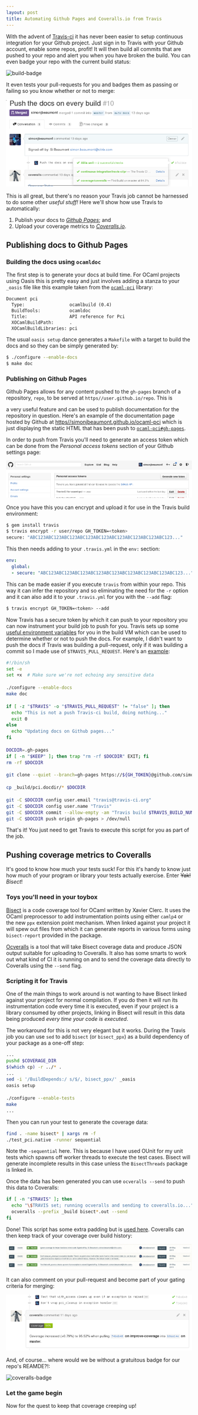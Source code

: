 ```yaml
---
layout: post
title: Automating Github Pages and Coveralls.io from Travis
---
```


With the advent of [Travis-ci][1] it has never been easier
to setup continuous integration for your Github project. Just sign in to Travis
with your Github account, enable some repos, profit! It will then build all
commits that are pushed to your repo and alert you when you have broken the
build. You can even badge your repo with the current build status:

![build-badge](https://travis-ci.org/simonjbeaumont/ocaml-pci.svg?branch=master)

It even tests your pull-requests for you and badges them as passing or failing
so you know whether or not to merge:

![pull-request](/images/coverage-docgen/pullreq.png)

This is all great, but there's no reason your Travis job cannot be harnessed to
do some other _useful stuff!_ Here we'll show how use Travis to automatically:

1. Publish your docs to [_Github Pages_][2]; and
2. Upload your coverage metrics to [_Coveralls.io_][3].

## Publishing docs to Github Pages

### Building the docs using `ocamldoc`

The first step is to generate your docs at build time. For OCaml projects using
Oasis this is pretty easy and just involves adding a stanza to your `_oasis`
file like this example taken from the [`ocaml-pci`][4] library:

```
Document pci
  Type:                 ocamlbuild (0.4)
  BuildTools:           ocamldoc
  Title:                API reference for Pci
  XOCamlBuildPath:      .
  XOCamlBuildLibraries: pci
```

The usual `oasis setup` dance generates a `Makefile` with a target to build the
docs and so they can be simply generated by:

```sh
$ ./configure --enable-docs
$ make doc
```

### Publishing on Github Pages

Github Pages allows for any content pushed to the `gh-pages` branch of
a repository, `repo`, to be served at `https//user.github.io/repo`. This is


a very useful feature and can be used to publish documentation for the
repository in question. Here's an example of the documentation page hosted by
Github at [https//simonjbeaumont.github.io/ocaml-pci][5] which is just
displaying the static HTML that has been push to [`ocaml-pci#gh-pages`][6].

In order to push from Travis you'll need to generate an access token which can
be done from the _Personal access tokens_ section of your Github settings page:

![access-token-generation](/images/coverage-docgen/token.png)

Once you have this you can encrypt and upload it for use in the Travis build
environment:

```sh
$ gem install travis
$ travis encrypt -r user/repo GH_TOKEN=<token>
secure: "ABC123ABC123ABC123ABC123ABC123ABC123ABC123ABC123ABC123..."
```

This then needs adding to your `.travis.yml` in the `env:` section:

```YAML
env:
  global:
  - secure: "ABC123ABC123ABC123ABC123ABC123ABC123ABC123ABC123ABC123..."
```

This can be made easier if you execute `travis` from within your repo. This
way it can infer the repository and so eliminating the need for the `-r` option
and it can also add it to your `.travis.yml` for you with the `--add` flag:

```sh
$ travis encrypt GH_TOKEN=<token> --add
```

Now Travis has a secure token by which it can push to your repository you can
now instrument your build job to push for you. Travis sets up some [useful
environment variables][7] for you in the build VM which can be used to determine
whether or not to push the docs. For example, I didn't want to push the docs if
Travis was building a pull-request, only if it was building a commit so I made
use of `$TRAVIS_PULL_REQUEST`. Here's an [example][8]:


```sh
#!/bin/sh
set -e
set +x  # Make sure we're not echoing any sensitive data

./configure --enable-docs
make doc

if [ -z "$TRAVIS" -o "$TRAVIS_PULL_REQUEST" != "false" ]; then
  echo "This is not a push Travis-ci build, doing nothing..."
  exit 0
else
  echo "Updating docs on Github pages..."
fi

DOCDIR=.gh-pages
if [ -n "$KEEP" ]; then trap "rm -rf $DOCDIR" EXIT; fi
rm -rf $DOCDIR

git clone --quiet --branch=gh-pages https://${GH_TOKEN}@github.com/simonjbeaumont/ocaml-pci $DOCDIR > /dev/null

cp _build/pci.docdir/* $DOCDIR

git -C $DOCDIR config user.email "travis@travis-ci.org"
git -C $DOCDIR config user.name "Travis"
git -C $DOCDIR commit --allow-empty -am "Travis build $TRAVIS_BUILD_NUMBER pushed docs to gh-pages"
git -C $DOCDIR push origin gh-pages > /dev/null
```

That's it! You just need to get Travis to execute this script for you as part
of the job.

## Pushing coverage metrics to Coveralls

It's good to know how much your tests suck! For this it's handy to know just
how much of your program or library your tests actually exercise. Enter
<s>Yak!</s> *Bisect*!

### Toys you'll need in your toybox

[Bisect][9] is a code coverage tool for OCaml written by Xavier Clerc. It uses
the OCaml preprocessor to add instrumentation points using either `camlp4` or
the new `ppx` extension point mechanism. When linked against your project it
will spew out files from which it can generate reports in various forms using
`bisect-report` provided in the package.

[Ocveralls][10] is a tool that will take Bisect coverage data and produce JSON
output suitable for uploading to Coveralls. It also has some smarts to work out
what kind of CI it is running on and to send the coverage data directly to
Coveralls using the `--send` flag.

### Scripting it for Travis

One of the main things to work around is not wanting to have Bisect linked
against your project for normal compilation. If you do then it will run its
instrumentation code every time it is executed, even if your project is
a library consumed by other projects, linking in Bisect will result in this
data being produced _*every time your code is executed*_.

The workaround for this is not very elegant but it works. During the Travis job
you can use `sed` to add `bisect` (or `bisect_ppx`) as a build dependency of
your package as a one-off step:


```sh
...
pushd $COVERAGE_DIR
$(which cp) -r ../* .
...
sed -i '/BuildDepends:/ s/$/, bisect_ppx/' _oasis
oasis setup

./configure --enable-tests
make
...
```

Then you can run your test to generate the coverage data:

```sh
find . -name bisect* | xargs rm -f
./test_pci.native -runner sequential
```

Note the `-sequential` here. This is because I have used OUnit for my unit
tests which spawns off worker threads to execute the test cases. Bisect will
generate incomplete results in this case unless the `BisectThreads` package is
linked in.

Once the data has been generated you can use `ocveralls --send` to push this
data to Coveralls:

```sh
if [ -n "$TRAVIS" ]; then
  echo "\$TRAVIS set; running ocveralls and sending to coveralls.io..."
  ocveralls --prefix _build bisect*.out --send
fi
```

Done! This script has some extra padding but is [used here][11]. Coveralls can
then keep track of your coverage over build history:


![coverage-trend](/images/coverage-docgen/coveralls-trend.png)

It can also comment on your pull-request and become part of your gating
criteria for merging:

![coveralls-comment](/images/coverage-docgen/coveralls-comment.png)

And, of course... where would we be without a gratuitous badge for our repo's
REAMDE?!:

![coveralls-badge](https://coveralls.io/repos/simonjbeaumont/ocaml-pci/badge.svg?branch=master)

### Let the game begin

Now for the quest to keep that coverage creeping up!

[1]: https://travis-ci.org
[2]: https://pages.github.com
[3]: https://coveralls.io
[4]: https://github.com/simonjbeaumont/ocaml-pci/blob/9865f79/_oasis#L30-L35
[5]: https//simonjbeaumont.github.io/ocaml-pci
[6]: https://github.com/simonjbeaumont/ocaml-pci/tree/gh-pages
[7]: http://docs.travis-ci.com/user/environment-variables/#Default-Environment-Variables
[8]: https://github.com/simonjbeaumont/ocaml-pci/blob/9865f79/.docgen.sh
[9]: http://bisect.x9c.fr/
[10]: https://github.com/sagotch/ocveralls
[11]: https://github.com/simonjbeaumont/ocaml-pci/blob/9865f79/.coverage.sh
